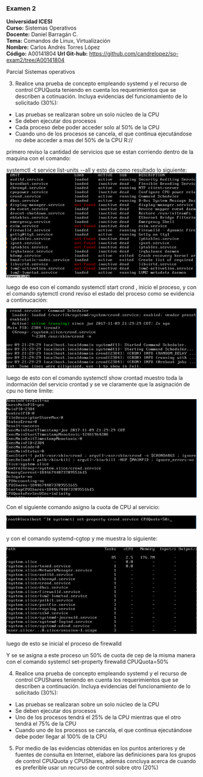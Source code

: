 ### Examen 2
**Universidad ICESI**  
**Curso:** Sistemas Operativos  
**Docente:** Daniel Barragán C.  
**Tema:** Comandos de Linux, Virtualización  
**Nombre:** Carlos Andrés Torres López  
**Código:** A00141804
**Url Git-hub:** https://github.com/candrelopez/so-exam2/tree/A00141804


Parcial Sistemas operativos  

3. Realice una prueba de concepto empleando systemd y el recurso de control CPUQuota teniendo en cuenta los requerimientos que se describen a cotinuación. Incluya evidencias del funcionamiento de lo solicitado (30%):
 * Las pruebas se realizaran sobre un solo núcleo de la CPU
 * Se deben ejecutar dos procesos
 * Cada proceso debe poder acceder solo al 50% de la CPU
 * Cuando uno de los procesos se cancela, el que continua ejecutándose no debe acceder a mas del 50% de la CPU
 R://
 
 primero reviso la cantidad de servicios que se estan corriendo dentro de la maquina con el comando:
 
 systemctl -t service list-units --all y esto da como resultado lo siguiente:
 ![Suma_completa](servicios.PNG)  
   
   
luego de eso con el comando systemctl start crond , inicio el proceso, y con el comando sytemctl crond reviso el estado del proceso
como se evidencia a continucación:

![procesos](Proceso.PNG)  

luego de esto con el comando systemctl show crontad muestro toda la indormación del servicio crontad y se ve claramente que la asignación de cpu no tiene limite:  

![INFO](INFO.PNG)  
  
Con el siguiente comando asigno la cuota de CPU al servicio:  

![asig](Asig.PNG) 

y con el comando systemd-cgtop y me muestra lo siguiente:

![activos](Procesos_activos.PNG)  

luego de esto se inicial el proceso de firewalld  
  

Y se se asigna a este proceso un 50% de cuota de cep de la misma manera con el comando systemcl set-property firewalld CPUQuota=50%
 
4.  Realice una prueba de concepto empleando systemd y el recurso de control CPUShares teniendo en cuenta los requerimientos que se describen a continuación. Incluya evidencias del funcionamiento de lo solicitado (30%):
 * Las pruebas se realizaran sobre un solo núcleo de la CPU
 * Se deben ejecutar dos procesos
 * Uno de los procesos tendrá el 25% de la CPU mientras que el otro tendrá el 75% de la CPU
 * Cuando uno de los procesos se cancela, el que continua ejecutándose debe poder llegar al 100% de la CPU
5. Por medio de las evidencias obtenidas en los puntos anteriores y de fuentes de consulta en Internet, elabore las definiciones para los grupos de control CPUQuota y CPUShares, además concluya acerca de cuando es preferible usar un recurso de control sobre otro (20%)


 

